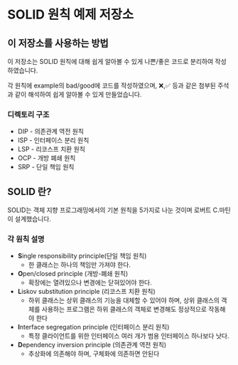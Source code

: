 # SOLID 원칙 예제 저장소

## 이 저장소를 사용하는 방법

이 저장소는 SOLID 원칙에 대해 쉽게 알아볼 수 있게 나쁜/좋은 코드로 분리하여 작성하였습니다.

각 원칙에 example의 bad/good에 코드를 작성하였으며, ❌,✅ 등과 같은 첨부된 주석과 같이 해석하여 쉽게 알아볼 수 있게 만들었습니다.

### 디렉토리 구조
* DIP - 의존관계 역전 원칙
* ISP - 인터페이스 분리 원칙
* LSP - 리코스프 치환 원칙
* OCP - 개방 폐쇄 원칙
* SRP - 단일 책임 원칙 

## SOLID 란?

SOLID는 객체 지향 프로그래밍에서의 기본 원칙을 5가지로 나눈 것이며 로버트 C.마틴이 설계했습니다.

### 각 원칙 설명

- **S**ingle responsibility principle(단일 책임 원칙)
	- 한 클래스는 하나의 책임만 가져야 한다.
- **O**pen/closed principle (개방-폐쇄 원칙)
	- 확장에는 열려있으나 변경에는 닫혀있어야 한다.
- **L**iskov substitution principle (리코스프 치환 원칙)
	- 하위 클래스는 상위 클래스의 기능을 대체할 수 있어야 하며, 상위 클래스의 객체를 사용하는 프로그램은 하위 클래스의 객체로 변경해도 정상적으로 작동해야 한다
- **I**nterface segregation principle (인터페이스 분리 원칙)
	- 특정 클라이언트를 위한 인터페이스 여러 개가 범용 인터페이스 하나보다 낫다.
- **D**ependency inversion principle (의존관계 역전 원칙)
	- 추상화에 의존해야 하며, 구체화에 의존하면 안된다
